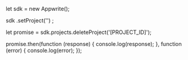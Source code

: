 let sdk = new Appwrite();

sdk
    .setProject('')
;

let promise = sdk.projects.deleteProject('[PROJECT_ID]');

promise.then(function (response) {
    console.log(response);
}, function (error) {
    console.log(error);
});